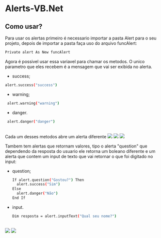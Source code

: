 # Alerts-VB.Net
## Como usar?
Para usar os alertas primeiro é necessario importar a pasta Alert para o seu projeto, depois de importar a pasta faça uso do arquivo funcAlert:
```sh
Private alert As New funcAlert
```

Agora é possivel usar essa variavel para chamar os metodos. O unico parametro que eles recebem é a mensagem que vai ser exibida no alerta.
 - success;
  ```sh
  alert.success("success")
  ``` 
 - warning;
 ```sh
  alert.warning("warning")
  ``` 
 - danger.
 ```sh
  alert.danger("danger")
  ``` 
 <br>
Cada um desses metodos abre um alerta diferente
<img src="https://i.imgur.com/GeSIcmd.png"> <img src="https://i.imgur.com/lbvKCGm.png"> <img src="https://i.imgur.com/5YhpZH6.png"><br>

Tambem tem alertas que retornam valores, tipo o alerta "question" que dependendo da resposta do usuario ele retorna um boleano diferente e um alerta que contem um input de texto que vai retornar o que foi digitado no input:
- question;
  ```sh
  If alert.question("Gostou?") Then
    alert.success("Sim")
  Else
    alert.danger("Não")
  End If
  ``` 
- input. 
  ```sh
  Dim resposta = alert.inputText("Qual seu nome?")
  ``` 
<br>
<img src="https://i.imgur.com/8YOkClh.png"> <img src="https://i.imgur.com/WriQuy7.png">
